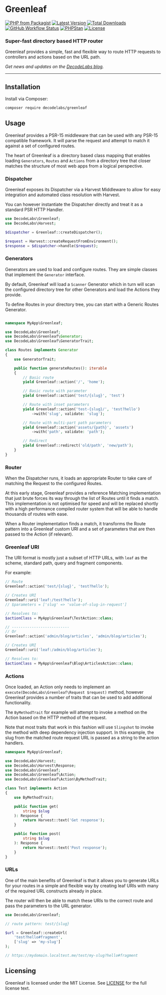 # Greenleaf

[![PHP from Packagist](https://img.shields.io/packagist/php-v/decodelabs/greenleaf?style=flat)](https://packagist.org/packages/decodelabs/greenleaf)
[![Latest Version](https://img.shields.io/packagist/v/decodelabs/greenleaf.svg?style=flat)](https://packagist.org/packages/decodelabs/greenleaf)
[![Total Downloads](https://img.shields.io/packagist/dt/decodelabs/greenleaf.svg?style=flat)](https://packagist.org/packages/decodelabs/greenleaf)
[![GitHub Workflow Status](https://img.shields.io/github/actions/workflow/status/decodelabs/greenleaf/integrate.yml?branch=develop)](https://github.com/decodelabs/greenleaf/actions/workflows/integrate.yml)
[![PHPStan](https://img.shields.io/badge/PHPStan-enabled-44CC11.svg?longCache=true&style=flat)](https://github.com/phpstan/phpstan)
[![License](https://img.shields.io/packagist/l/decodelabs/greenleaf?style=flat)](https://packagist.org/packages/decodelabs/greenleaf)

### Super-fast directory based HTTP router

Greenleaf provides a simple, fast and flexible way to route HTTP requests to controllers and actions based on the URL path.

_Get news and updates on the [DecodeLabs blog](https://blog.decodelabs.com)._

---

## Installation

Install via Composer:

```bash
composer require decodelabs/greenleaf
```

## Usage

Greenleaf provides a PSR-15 middleware that can be used with any PSR-15 compatible framework. It will parse the request and attempt to match it against a set of configured routes.

The heart of Greenleaf is a directory based class mapping that enables loading `Generators`, `Routes` and `Actions` from a directory tree that closer matches the structure of most web apps from a logical perspective.

### Dispatcher

Greenleaf exposes its Dispatcher via a Harvest Middleware to allow for easy integration and automated class resolution with Harvest.

You can however instantiate the Dispatcher directly and treat it as a standard PSR HTTP Handler.

```php
use DecodeLabs\Greenleaf;
use DecodeLabs\Harvest;

$dispatcher = Greenleaf::createDispatcher();

$request = Harvest::createRequestFromEnvironment();
$response = $dispatcher->handle($request);
```

### Generators

Generators are used to load and configure routes. They are simple classes that implement the `Generator` interface.

By default, Greenleaf will load a `Scanner` Generator which in turn will scan the configured directory tree for other Generators and load the Actions they provide.

To define Routes in your directory tree, you can start with a Generic Routes Generator.


```php

namespace MyApp\Greenleaf;

use DecodeLabs\Greenleaf;
use DecodeLabs\Greenleaf\Generator;
use DecodeLabs\Greenleaf\GeneratorTrait;

class Routes implements Generator
{
    use GeneratorTrait;

    public function generateRoutes(): iterable
    {
        // Basic route
        yield Greenleaf::action('/', 'home');

        // Basic route with parameter
        yield Greenleaf::action('test/{slug}', 'test')

        // Route with inset parameters
        yield Greenleaf::action('test-{slug}/', 'test?hello')
            ->with('slug', validate: 'slug');

        // Route with multi-part path parameters
        yield Greenleaf::action('assets/{path}', 'assets')
            ->with('path', validate: 'path');

        // Redirect
        yield Greenleaf::redirect('old/path', 'new/path');
    }
}
```

### Router

When the Dispatcher runs, it loads an appropriate Router to take care of matching the Request to the configured Routes.

At this early stage, Greenleaf provides a reference Matching implementation that just brute forces its way through the list of Routes until it finds a match. This implementation is not optimised for speed and will be replaced shortly with a high performance compiled router system that will be able to handle thousands of routes with ease.

When a Router implementation finds a match, it transforms the Route pattern into a Greenleaf custom URI and a set of parameters that are then passed to the Action (if relevant).

### Greenleaf URI

The URI format is mostly just a subset of HTTP URLs, with `leaf` as the scheme, standard path, query and fragment components.

For example:

```php
// Route
Greenleaf::action('test/{slug}', 'test?hello');

// Creates URI
Greenleaf::uri('leaf:/test?hello');
// $parameters = ['slug' => 'value-of-slug-in-request']

// Resolves to:
$actionClass = MyApp\Greenleaf\TestAction::class;

// --------------------------
// Or
Greenleaf::action('admin/blog/articles', 'admin/blog/articles');

// Creates URI
Greenleaf::uri('leaf:/admin/blog/articles');

// Resolves to:
$actionClass = MyApp\Greenleaf\Blog\ArticlesAction::class;
```

### Actions

Once loaded, an Action only needs to implement an `execute(DecodeLabs\Greenleaf\Request $request)` method, however Greenleaf provides a number of traits that can be used to add additional functionality.

The `ByMethodTrait` for example will attempt to invoke a method on the Action based on the HTTP method of the request.

Note that most traits that work in this fashion will use `Slingshot` to invoke the method with deep dependency injection support. In this example, the slug from the matched route request URL is passed as a string to the action handlers.

```php
namespace MyApp\Greenleaf;

use DecodeLabs\Harvest;
use DecodeLabs\Harvest\Response;
use DecodeLabs\Greenleaf;
use DecodeLabs\Greenleaf\Action;
use DecodeLabs\Greenleaf\Action\ByMethodTrait;

class Test implements Action
{
    use ByMethodTrait;

    public function get(
        string $slug
    ): Response {
        return Harvest::text('Get response');
    }

    public function post(
        string $slug
    ): Response {
        return Harvest::text('Post response');
    }
}
```

### URLs

One of the main benefits of Greenleaf is that it allows you to generate URLs for your routes in a simple and flexible way by creating leaf URIs with many of the required URL constructs already in place.

The router will then be able to match these URIs to the correct route and pass the parameters to the URL generator.

```php
use DecodeLabs\Greenleaf;

// route pattern: test/{slug}

$url = Greenleaf::createUrl(
    'test?hello#fragment',
    ['slug' => 'my-slug']
);

// https://mydomain.localtest.me/test/my-slug?hello#fragment
```

## Licensing

Greenleaf is licensed under the MIT License. See [LICENSE](./LICENSE) for the full license text.
